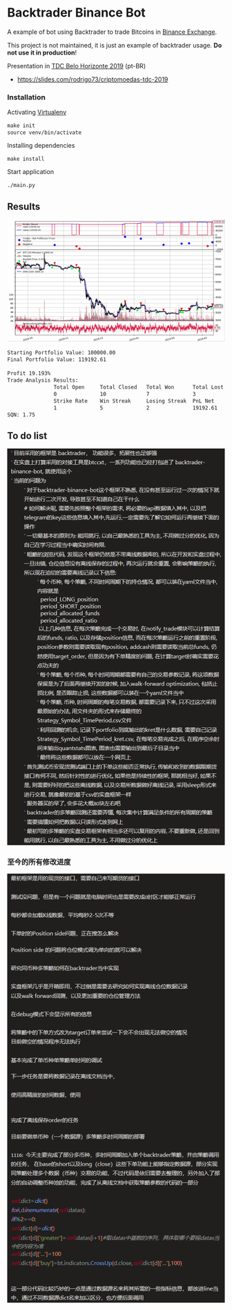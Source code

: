 # Backtrader Binance Bot
A example of bot using Backtrader to trade Bitcoins in [Binance Exchange](https://www.binance.com/?ref=35723227).

This project is not maintained, it is just an example of backtrader usage. **Do not use it in production**!

Presentation in [TDC Belo Horizonte 2019](http://www.thedevelopersconference.com.br/tdc/2019/belohorizonte/trilha-python) (pt-BR)
- https://slides.com/rodrigo73/criptomoedas-tdc-2019

### Installation

Activating [Virtualenv](https://virtualenv.pypa.io/en/latest/)
```
make init
source venv/bin/activate
```

Installing dependencies
```
make install
```

Start application
```
./main.py
```

## Results

![alt text](screenshot.png "Backtrader Simulation")


```
Starting Portfolio Value: 100000.00
Final Portfolio Value: 119192.61

Profit 19.193%
Trade Analysis Results:
               Total Open     Total Closed   Total Won      Total Lost     
               0              10             7              3              
               Strike Rate    Win Streak     Losing Streak  PnL Net        
               1              5              2              19192.61       
SQN: 1.75
```

## To do list

![img.png](img.png)

### 至今的所有修改进度
![img_1.png](img_1.png)
